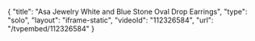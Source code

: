 {
    "title": "Asa Jewelry White and Blue Stone Oval Drop Earrings",
    "type": "solo",
    "layout": "iframe-static",
    "videoId": "112326584",
    "url": "\/tvpembed\/112326584"
}